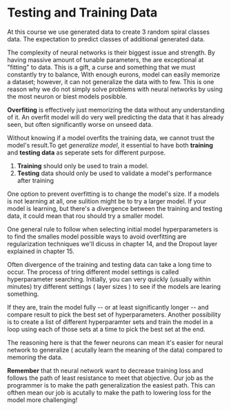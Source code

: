 # Testing and Training Data

At this course we use generated data to create 3 random spiral classes data. The expectation to predict classes of additional generated data.

The complexity of neural networks is their biggest issue and strength. By having massive amount of tunable parameters, the are exceptional at "fitting" to data. This is a gift, a curse and something that we must constantly try to balance, With enough eurons, model can easily memorize a dataset; however, it can not generalize the data with to few. This is one reason why we do not simply solve problems with neural networks by using the most neuron or biest models posibble.

**Overfiting** is effectively just memorizing the data without any understanding of it. An overfit model will do very well predicting the data that it has already seen, but often significantly worse on unseed data.

Without knowing if a model overfits the training data, we cannot trust the model's result.To get _generalize model_, it essential to have both **training** and **testing data** as seperate sets for different purpose.

1. **Training** should only be used to train a model. 
2. **Testing** data should only be used to validate a model's performance after training 

One option to prevent overfitting is to change the model's size. If a models is not learning at all, one sulition might be to try a larger model. If your model is learning, but there's a divergence between the training and testing data, it could mean that rou should try a smaller model.

One general rule to follow when selecting initial model hyperparameters is to find the smalles model possible ways to avoid overfitting are regularization techniques we'll dicuss in chapter 14, and the Dropout layer explained in chapter 15. 

Often divergence of the training and testing data can take a long time to occur. The process of tring different model settings is called hyperparameter searching. Initially, you can very quickly (usually within minutes) try different settings ( layer sizes ) to see if the models are learing something.

If they are, train the model fully -- or at least significantly longer -- and compare result to pick the best set of hyperparameters. Another possibility is to create a list of different hyperparamter sets and train the model in a loop using each of those sets at a time to pick the best set at the end.

The reasoning here is that the fewer neurons can mean it's easier for neural network to generalize ( acutally learn the meaning of the data) compared to memoring the data.

**Remember** that th neural network want to decrease training loss and follows the path of least resistance to meet that objective. Our job as the programmer is to make the path generalization the easiest path. This can ofthen mean our job is acutally to make the path to lowering loss for the model more challenging!
